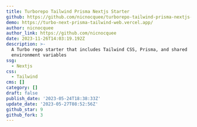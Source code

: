 ```yaml
---
title: Turborepo Tailwind Prisma Nextjs Starter
github: https://github.com/nicnocquee/turborepo-tailwind-prisma-nextjs-starter
demo: https://turbo-next-prisma-tailwind-web.vercel.app/
author: nicnocquee
author_link: https://github.com/nicnocquee
date: 2023-11-26T14:03:19.192Z
description: >-
  A Turbo repo starter that includes Tailwind CSS, Prisma, and shared
  environment variables
ssg:
  - Nextjs
css:
  - Tailwind
cms: []
category: []
draft: false
publish_date: '2023-05-24T18:38:33Z'
update_date: '2023-05-27T08:52:56Z'
github_star: 9
github_fork: 3
---
```

